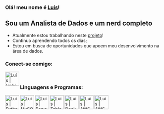 ### Olá! meu nome é [Luís][Linkedin]!

## Sou um Analista de Dados e um nerd completo

- Atualmente estou trabalhando neste [projeto][project]!
- Continuo aprendendo todos os dias;
- Estou em busca de oportunidades que apoem meu desenvolvimento na área de dados.

### Conect-se comigo:

[<img align="left" alt= "Luís | Linkedin" width="45px" src="https://cdn.jsdelivr.net/npm/simple-icons@v7/icons/linkedin.svg" />][Linkedin]

<br />

### Linguagens e Programas:
<img align="left" alt= "Luís | Python" width="45px" src="https://cdn.jsdelivr.net/npm/simple-icons@v7/icons/python.svg" />
<img align="left" alt= "Luís | MySQL" width="45px" src="https://cdn.jsdelivr.net/npm/simple-icons@v7/icons/mysql.svg" />
<img align="left" alt= "Luís | PowerBi" width="45px" src="https://cdn.jsdelivr.net/npm/simple-icons@v7/icons/powerbi.svg" />
<img align="left" alt= "Luís | Tableau" width="45px" src="https://cdn.jsdelivr.net/npm/simple-icons@v7/icons/tableau.svg" />
<img align="left" alt= "Luís | Docker" width="45px" src="https://cdn.jsdelivr.net/npm/simple-icons@v7/icons/docker.svg" />
<img align="left" alt= "Luís | AWS" width="45px" src="https://cdn.jsdelivr.net/npm/simple-icons@v7/icons/amazonaws.svg" />
<img align="left" alt= "Luís | AWS" width="45px" src="https://cdn.jsdelivr.net/npm/simple-icons@v7/icons/amazonrds.svg" />

<br />



[Linkedin]: https://www.linkedin.com/in/lecn5/
[project]: https://github.com/Ledu55/Sql_Covid_Project
